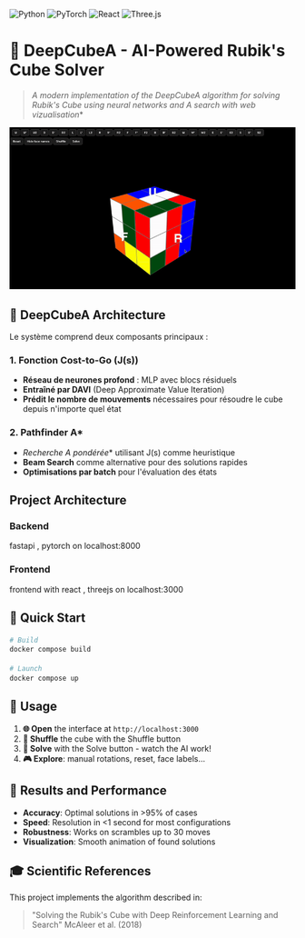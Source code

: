![Python](https://img.shields.io/badge/Python-3.9+-blue.svg)
![PyTorch](https://img.shields.io/badge/PyTorch-2.0+-orange.svg)
![React](https://img.shields.io/badge/React-18.x-61dafb.svg)
![Three.js](https://img.shields.io/badge/Three.js-Latest-black.svg)

# 🎲 DeepCubeA - AI-Powered Rubik's Cube Solver

> **A modern implementation of the DeepCubeA algorithm for solving Rubik's Cube using neural networks and A* search with web vizualisation**


<div align="center">
  <img src="assets/deep_rubiks_gif_1.gif" alt="FormulaTracker demo gif" width="700"/>
</div>





##  🎯 **DeepCubeA** Architecture

Le système comprend deux composants principaux :

### 1. Fonction Cost-to-Go (J(s))
- **Réseau de neurones profond** : MLP avec blocs résiduels
- **Entraîné par DAVI** (Deep Approximate Value Iteration)
- **Prédit le nombre de mouvements** nécessaires pour résoudre le cube depuis n'importe quel état

### 2. Pathfinder A*
- **Recherche A* pondérée** utilisant J(s) comme heuristique
- **Beam Search** comme alternative pour des solutions rapides
- **Optimisations par batch** pour l'évaluation des états



## Project Architecture

### Backend

fastapi , pytorch
on localhost:8000

### Frontend

frontend with react , threejs 
on localhost:3000



## 🚀 Quick Start


```bash
# Build
docker compose build

# Launch
docker compose up

```

## 🎯 Usage

1. **🌐 Open** the interface at `http://localhost:3000`
2. **🎲 Shuffle** the cube with the Shuffle button
3. **🧠 Solve** with the Solve button - watch the AI work!
4. **🎮 Explore**: manual rotations, reset, face labels...

## 🔬 Results and Performance

- **Accuracy**: Optimal solutions in >95% of cases
- **Speed**: Resolution in <1 second for most configurations
- **Robustness**: Works on scrambles up to 30 moves
- **Visualization**: Smooth animation of found solutions

## 🎓 Scientific References

This project implements the algorithm described in:
> "Solving the Rubik's Cube with Deep Reinforcement Learning and Search"
> McAleer et al. (2018)



